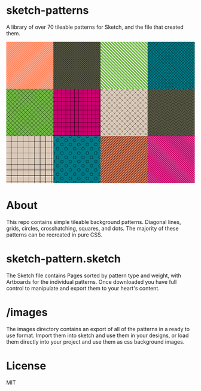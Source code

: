 # sketch-patterns
A library of over 70 tileable patterns for Sketch, and the file that created them.

![Hey, it's some patterns](https://raw.githubusercontent.com/skumando/sketch-patterns/master/images/example.png)

# About
This repo contains simple tileable background patterns. Diagonal lines, grids, circles, crosshatching, squares, and dots. The majority of these patterns can be recreated in pure CSS.

# sketch-pattern.sketch
The Sketch file contains Pages sorted by pattern type and weight, with Artboards for the individual patterns. Once downloaded you have full control to manipulate and export them to your heart's content.

# /images
The images directory contains an export of all of the patterns in a ready to use format. Import them into sketch and use them in your designs, or load them directly into your project and use them as css background images.

# License
MIT
